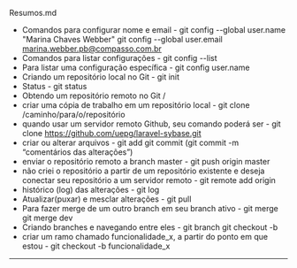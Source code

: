 Resumos.md
* Comandos para configurar nome e email - 
git config --global user.name "Marina Chaves Webber"
git config --global user.email marina.webber.pb@compasso.com.br
* Comandos para listar configurações - 
git config --list
* Para listar uma configuração específica - 
git config user.name
* Criando um repositório local no Git - 
git init
* Status - 
git status
* Obtendo um repositório remoto no Git /
* criar uma cópia de trabalho em um repositório local - 
git clone /caminho/para/o/repositório
*  quando usar um servidor remoto Github, seu comando poderá ser - 
git clone https://github.com/uepg/laravel-sybase.git
* criar ou alterar arquivos - 
git add         git commit (git commit -m “comentários das alterações”)
* enviar o repositório remoto a branch master - 
git push origin master
*  não criei o repositório a partir de um repositório existente e deseja conectar seu repositório a um servidor remoto - 
git remote add origin <servidor>
* histórico (log) das alterações - 
git log
* Atualizar(puxar) e mesclar alterações - 
git pull
* Para fazer merge de um outro branch em seu branch ativo - 
git merge <branch>
git merge dev
* Criando branches e navegando entre eles - 
git branch <nome-da-branch>
git checkout -b <nome-da-branch>
*  criar um ramo chamado funcionalidade_x, a partir do ponto em que estou - 
git checkout -b funcionalidade_x
****************************************************************************


